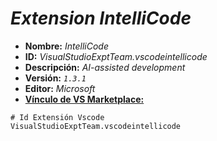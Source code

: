<!-- Autor: Daniel Benjamin Perez Morales -->
<!-- GitHub: https://github.com/DanielBenjaminPerezMoralesDev13 -->
<!-- Gitlab: https://gitlab.com/DanielBenjaminPerezMoralesDev13 -->
<!-- Correo electrónico: danielperezdev@proton.me -->

# ***Extension IntelliCode***

- **Nombre:** *IntelliCode*
- **ID:** *VisualStudioExptTeam.vscodeintellicode*
- **Descripción:** *AI-assisted development*
- **Versión:** *`1.3.1`*
- **Editor:** *Microsoft*
- **[Vínculo de VS Marketplace:](https://marketplace.visualstudio.com/items?itemName=VisualStudioExptTeam.vscodeintellicode "https://marketplace.visualstudio.com/items?itemName=VisualStudioExptTeam.vscodeintellicode")**

```plaintext
# Id Extensión Vscode
VisualStudioExptTeam.vscodeintellicode
```
